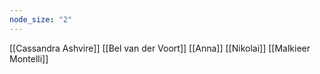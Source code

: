 ```yaml
---
node_size: "2"
---
```

[[Cassandra Ashvire]]
[[Bel van der Voort]]
[[Anna]]
[[Nikolai]]
[[Malkieer Montelli]]



